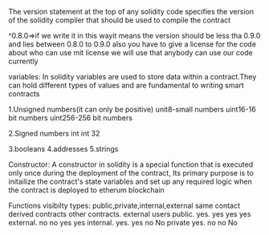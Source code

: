 The version statement at the top of any solidity code specifies the version of the solidity compiler that should be used to compile the contract

^0.8.0=>if we write it in this wayit means the version should be less tha 0.9.0 and lies between 0.8.0 to 0.9.0
also you have to give a license for the code about who can use mit license we will use that anybody can use our code currently

variables:
In solidity variables are used to store data within a contract.They can hold different types of values and are fundamental to writing smart contracts

1.Unsigned numbers(it can only be positive)
unit8-small numbers 
uint16-16 bit numbers
uint256-256 bit numbers

2.Signed numbers
int 
int 32

3.booleans
4.addresses
5.strings

Constructor:
A constructor in solidity is a special function that is executed only once during the deployment of the contract,
Its primary purpose is to initailize the contract's state variables and set up any required logic when the 
contract is deployed to etherum blockchain

Functions visibilty types:
public,private,internal,external
         same contact   derived contracts  other contracts.  external users
public.   yes.           yes               yes                yes
external. no             no                yes                yes 
internal. yes.           yes               no                 No
private   yes.           no                no                 No


